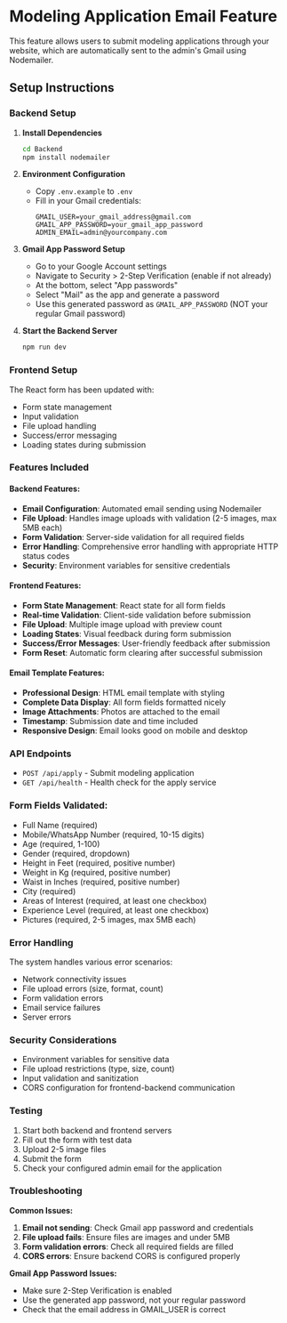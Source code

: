 # Modeling Application Email Feature

This feature allows users to submit modeling applications through your website, which are automatically sent to the admin's Gmail using Nodemailer.

## Setup Instructions

### Backend Setup

1. **Install Dependencies**
   ```bash
   cd Backend
   npm install nodemailer
   ```

2. **Environment Configuration**
   - Copy `.env.example` to `.env`
   - Fill in your Gmail credentials:
     ```env
     GMAIL_USER=your_gmail_address@gmail.com
     GMAIL_APP_PASSWORD=your_gmail_app_password
     ADMIN_EMAIL=admin@yourcompany.com
     ```

3. **Gmail App Password Setup**
   - Go to your Google Account settings
   - Navigate to Security > 2-Step Verification (enable if not already)
   - At the bottom, select "App passwords"
   - Select "Mail" as the app and generate a password
   - Use this generated password as `GMAIL_APP_PASSWORD` (NOT your regular Gmail password)

4. **Start the Backend Server**
   ```bash
   npm run dev
   ```

### Frontend Setup

The React form has been updated with:
- Form state management
- Input validation
- File upload handling
- Success/error messaging
- Loading states during submission

### Features Included

#### Backend Features:
- **Email Configuration**: Automated email sending using Nodemailer
- **File Upload**: Handles image uploads with validation (2-5 images, max 5MB each)
- **Form Validation**: Server-side validation for all required fields
- **Error Handling**: Comprehensive error handling with appropriate HTTP status codes
- **Security**: Environment variables for sensitive credentials

#### Frontend Features:
- **Form State Management**: React state for all form fields
- **Real-time Validation**: Client-side validation before submission
- **File Upload**: Multiple image upload with preview count
- **Loading States**: Visual feedback during form submission
- **Success/Error Messages**: User-friendly feedback after submission
- **Form Reset**: Automatic form clearing after successful submission

#### Email Template Features:
- **Professional Design**: HTML email template with styling
- **Complete Data Display**: All form fields formatted nicely
- **Image Attachments**: Photos are attached to the email
- **Timestamp**: Submission date and time included
- **Responsive Design**: Email looks good on mobile and desktop

### API Endpoints

- `POST /api/apply` - Submit modeling application
- `GET /api/health` - Health check for the apply service

### Form Fields Validated:
- Full Name (required)
- Mobile/WhatsApp Number (required, 10-15 digits)
- Age (required, 1-100)
- Gender (required, dropdown)
- Height in Feet (required, positive number)
- Weight in Kg (required, positive number)
- Waist in Inches (required, positive number)
- City (required)
- Areas of Interest (required, at least one checkbox)
- Experience Level (required, at least one checkbox)
- Pictures (required, 2-5 images, max 5MB each)

### Error Handling

The system handles various error scenarios:
- Network connectivity issues
- File upload errors (size, format, count)
- Form validation errors
- Email service failures
- Server errors

### Security Considerations

- Environment variables for sensitive data
- File upload restrictions (type, size, count)
- Input validation and sanitization
- CORS configuration for frontend-backend communication

### Testing

1. Start both backend and frontend servers
2. Fill out the form with test data
3. Upload 2-5 image files
4. Submit the form
5. Check your configured admin email for the application

### Troubleshooting

**Common Issues:**
1. **Email not sending**: Check Gmail app password and credentials
2. **File upload fails**: Ensure files are images and under 5MB
3. **Form validation errors**: Check all required fields are filled
4. **CORS errors**: Ensure backend CORS is configured properly

**Gmail App Password Issues:**
- Make sure 2-Step Verification is enabled
- Use the generated app password, not your regular password
- Check that the email address in GMAIL_USER is correct
